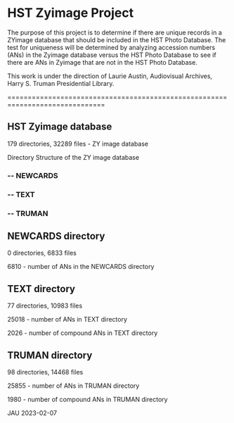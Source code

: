 # HST Zyimage Project
The purpose of this project is to determine if there are unique records in a ZYimage database that should be included in the HST Photo Database.  The test for uniqueness will be determined by analyzing accession numbers (ANs) in the Zyimage database versus the HST Photo Database to see if there are ANs in Zyimage that are not in the HST Photo Database.

This work is under the direction of Laurie Austin, Audiovisual Archives, Harry S. Truman Presidential Library.

==============================================================================

## HST Zyimage database

179 directories, 32289 files - ZY image database

Directory Structure of the ZY image database

### -- NEWCARDS

### -- TEXT

### -- TRUMAN


## NEWCARDS directory

0 directories, 6833 files

6810 - number of ANs in the NEWCARDS directory

## TEXT directory

77 directories, 10983 files

25018  - number of ANs in TEXT directory

2026 - number of compound ANs in TEXT directory

## TRUMAN directory

98 directories, 14468 files

25855 - number of ANs in TRUMAN directory

1980 - number of compound ANs in TRUMAN directory

JAU 2023-02-07
